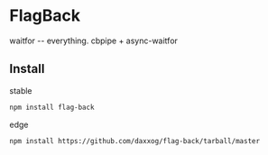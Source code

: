 FlagBack
====================

waitfor -- everything. cbpipe + async-waitfor

Install
-------
stable
```bash
npm install flag-back
```
edge
```bash
npm install https://github.com/daxxog/flag-back/tarball/master
```
